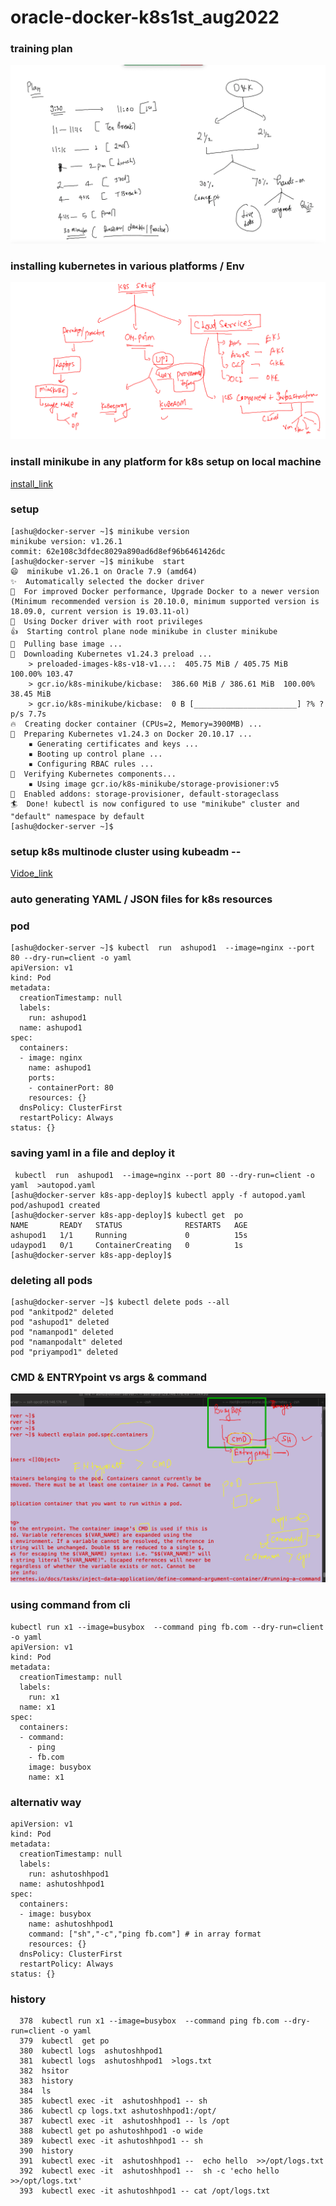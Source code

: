 # oracle-docker-k8s1st_aug2022

### training plan 

<img src="plan.png">


### installing kubernetes in various platforms / Env 

<img src="install.png">

### install minikube in any platform for k8s setup on local machine 

[install_link](https://minikube.sigs.k8s.io/docs/start/)

### setup 

```
[ashu@docker-server ~]$ minikube version 
minikube version: v1.26.1
commit: 62e108c3dfdec8029a890ad6d8ef96b6461426dc
[ashu@docker-server ~]$ minikube  start 
😄  minikube v1.26.1 on Oracle 7.9 (amd64)
✨  Automatically selected the docker driver
💨  For improved Docker performance, Upgrade Docker to a newer version (Minimum recommended version is 20.10.0, minimum supported version is 18.09.0, current version is 19.03.11-ol)
📌  Using Docker driver with root privileges
👍  Starting control plane node minikube in cluster minikube
🚜  Pulling base image ...
💾  Downloading Kubernetes v1.24.3 preload ...
    > preloaded-images-k8s-v18-v1...:  405.75 MiB / 405.75 MiB  100.00% 103.47 
    > gcr.io/k8s-minikube/kicbase:  386.60 MiB / 386.61 MiB  100.00% 38.45 MiB 
    > gcr.io/k8s-minikube/kicbase:  0 B [_______________________] ?% ? p/s 7.7s
🔥  Creating docker container (CPUs=2, Memory=3900MB) ...
🐳  Preparing Kubernetes v1.24.3 on Docker 20.10.17 ...
    ▪ Generating certificates and keys ...
    ▪ Booting up control plane ...
    ▪ Configuring RBAC rules ...
🔎  Verifying Kubernetes components...
    ▪ Using image gcr.io/k8s-minikube/storage-provisioner:v5
🌟  Enabled addons: storage-provisioner, default-storageclass
🏄  Done! kubectl is now configured to use "minikube" cluster and "default" namespace by default
[ashu@docker-server ~]$ 

```


### setup k8s multinode cluster using kubeadm -- 

[Vidoe_link](https://www.youtube.com/watch?v=TTzbQdu30YA&t=24s)

### auto generating YAML / JSON files for k8s resources 

### pod 

```
[ashu@docker-server ~]$ kubectl  run  ashupod1  --image=nginx --port 80 --dry-run=client -o yaml 
apiVersion: v1
kind: Pod
metadata:
  creationTimestamp: null
  labels:
    run: ashupod1
  name: ashupod1
spec:
  containers:
  - image: nginx
    name: ashupod1
    ports:
    - containerPort: 80
    resources: {}
  dnsPolicy: ClusterFirst
  restartPolicy: Always
status: {}

```

### saving yaml in a file and deploy it 

```
 kubectl  run  ashupod1  --image=nginx --port 80 --dry-run=client -o yaml  >autopod.yaml
[ashu@docker-server k8s-app-deploy]$ kubectl apply -f autopod.yaml 
pod/ashupod1 created
[ashu@docker-server k8s-app-deploy]$ kubectl get  po 
NAME       READY   STATUS              RESTARTS   AGE
ashupod1   1/1     Running             0          15s
udaypod1   0/1     ContainerCreating   0          1s
[ashu@docker-server k8s-app-deploy]$ 
```

### deleting all pods 

```
[ashu@docker-server ~]$ kubectl delete pods --all
pod "ankitpod2" deleted
pod "ashupod1" deleted
pod "namanpod1" deleted
pod "namanpodalt" deleted
pod "priyampod1" deleted

```

###  CMD & ENTRYpoint  vs args & command 

<img src="podproc.png">


### using command from cli 

```
kubectl run x1 --image=busybox  --command ping fb.com --dry-run=client -o yaml 
apiVersion: v1
kind: Pod
metadata:
  creationTimestamp: null
  labels:
    run: x1
  name: x1
spec:
  containers:
  - command:
    - ping
    - fb.com
    image: busybox
    name: x1

```

### alternativ way 

```
apiVersion: v1
kind: Pod
metadata:
  creationTimestamp: null
  labels:
    run: ashutoshhpod1
  name: ashutoshhpod1
spec:
  containers:
  - image: busybox
    name: ashutoshhpod1
    command: ["sh","-c","ping fb.com"] # in array format 
    resources: {}
  dnsPolicy: ClusterFirst
  restartPolicy: Always
status: {}

```

### history 

```
  378  kubectl run x1 --image=busybox  --command ping fb.com --dry-run=client -o yaml 
  379  kubectl  get po 
  380  kubectl logs  ashutoshhpod1 
  381  kubectl logs  ashutoshhpod1  >logs.txt
  382  hsitor
  383  history 
  384  ls
  385  kubectl exec -it  ashutoshhpod1 -- sh 
  386  kubectl cp logs.txt ashutoshhpod1:/opt/
  387  kubectl exec -it  ashutoshhpod1 -- ls /opt
  388  kubectl get po ashutoshhpod1 -o wide
  389  kubectl exec -it ashutoshhpod1 -- sh 
  390  history 
  391  kubectl exec -it  ashutoshhpod1 --  echo hello  >>/opt/logs.txt
  392  kubectl exec -it  ashutoshhpod1 --  sh -c 'echo hello  >>/opt/logs.txt'
  393  kubectl exec -it ashutoshhpod1 -- cat /opt/logs.txt 
```
